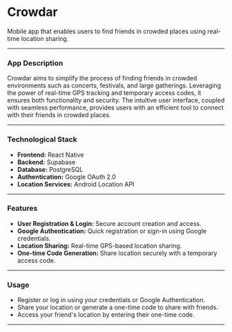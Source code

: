 # Crowdar
Mobile app that enables users to find friends in crowded places using real-time location sharing.

---

### App Description
Crowdar aims to simplify the process of finding friends in crowded environments such as concerts, festivals, and large gatherings. Leveraging the power of real-time GPS tracking and temporary access codes, it ensures both functionality and security. The intuitive user interface, coupled with seamless performance, provides users with an efficient tool to connect with their friends in crowded places.

---

### Technological Stack
- **Frontend:** React Native
- **Backend:** Supabase
- **Database:** PostgreSQL
- **Authentication:** Google OAuth 2.0
- **Location Services:** Android Location API

---

### Features
- **User Registration & Login:** Secure account creation and access.
- **Google Authentication:** Quick registration or sign-in using Google credentials.
- **Location Sharing:** Real-time GPS-based location sharing.
- **One-time Code Generation:** Share location securely with a temporary access code.

---

### Usage
- Register or log in using your credentials or Google Authentication.
- Share your location or generate a one-time code to share with friends.
- Access your friend's location by entering their one-time code.

---